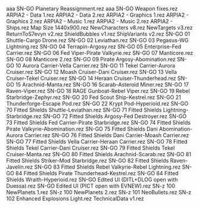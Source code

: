 aaa SN-GO Planetary Reassignment.rez
aaa SN-GO Weapon fixes.rez
ARPIA2 - Data 1.rez
ARPIA2 - Data 2.rez
ARPIA2 - Graphics 1.rez
ARPIA2 - Graphics 2.rez
ARPIA2 - Music 1.rez
ARPIA2 - Music 2.rez
ARPIA2 - Ships.rez
Map Size 1440x900.rez
NewCharacters v8.rez
NewTargets v3.rez
ReturnToS7evyn v2.rez
ShieldBubbles v1.rez
ShipVariants v2.rez
SN-GO 01 Shuttle-Cargo Drone.rez
SN-GO 02 Leviathan.rez
SN-GO 03 Pegasus-WG Lightning.rez
SN-GO 04 Terrapin-Argosy.rez
SN-GO 05 Enterprise-Fed Carrier.rez
SN-GO 06 Fed Viper-Pirate Valkyrie.rez
SN-GO 07 Manticore.rez
SN-GO 08 Manticore 2.rez
SN-GO 09 Pirate Argosy-Abomination.rez
SN-GO 10 Aurora Carrier-Vella Carrier.rez
SN-GO 11 Tekel Carrier-Aurora Cruiser.rez
SN-GO 12 Moash Cruiser-Dani Cruiser.rez
SN-GO 13 Vella Cruiser-Tekel Cruiser.rez
SN-GO 14 Heraan Cruiser-Thunderhead.rez
SN-GO 15 Arachnid-Manta.rez
SN-GO 16 Scarab-Asteroid Miner.rez
SN-GO 17 Raven-Viper.rez
SN-GO 18 RAGE Gunboat-Rebel Viper.rez
SN-GO 19 Rebel Starbridge-Zephyr.rez
SN-GO 20 Fed Scout Ship-Kestrel.rez
SN-GO 21 Thunderforge-Escape Pod.rez
SN-GO 22 Krypt Pod-Hyperioid.rez
SN-GO 70 Fitted Shields Shuttle-Leviathan.rez
SN-GO 71 Fitted Shields Lightning-Starbridge.rez
SN-GO 72 Fitted Shields Argosy-Fed Destroyer.rez
SN-GO 73 Fitted Shields Fed Carrier-Pirate Starbridge.rez
SN-GO 74 Fitted Shields Pirate Valkyrie-Abomination.rez
SN-GO 75 Fitted Shields Dani Abomination-Aurora Carrier.rez
SN-GO 76 Fitted Shields Dani Carrier-Moash Carrier.rez
SN-GO 77 Fitted Shields Vella Carrier-Heraan Carrier.rez
SN-GO 78 Fitted Shields Tekel Carrier-Dani Cruiser.rez
SN-GO 79 Fitted Shields Tekel Cruiser-Manta.rez
SN-GO 80 Fitted Shields Arachnid-Scarab.rez
SN-GO 81 Fitted Shields Striker-Mod Starbridge.rez
SN-GO 82 Fitted Shields Raven-Javelin.rez
SN-GO 83 Fitted Shields Rebel Valkyrie-Rebel Lightning.rez
SN-GO 84 Fitted Shields Pirate Thunderhead-Kestrel.rez
SN-GO 84 Fitted Shields Wraith-Hyperioid.rez
SN-GO Edited UI (DITL+DLOG open with Duessa).rez
SN-GO Edited UI (PICT open with EVNEW).rez
SN-z 100 NewPlanets 1.rez
SN-z 100 NewPlanets 2.rez
SN-z 101 NeoBullets.rez
SN-z 102 Enhanced Explosions Light.rez
TechnicalData v1.rez

